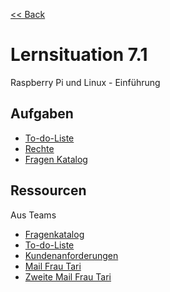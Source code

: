 [<< Back](../Lernsituation.md)

# Lernsituation 7.1

Raspberry Pi und Linux - Einführung

## Aufgaben

- [To-do-Liste](tasks/ToDoListe.md)
- [Rechte](tasks/Rechte.md)
- [Fragen Katalog](tasks/FragenKatalog.md)

## Ressourcen

Aus Teams

- [Fragenkatalog](https://gsobk.sharepoint.com/:w:/s/msteams_2ffa7f/ESrIglHphbBItKupnggSUjMB4gBz-GDX0JsOGFdGF5MlOA?e=axenCV)
- [To-do-Liste](https://gsobk.sharepoint.com/:w:/s/msteams_2ffa7f/ET73Wbmq7P9AlaVgFGCSnsgBj-PjMiif0FJpfaTKeBXx2A?e=HIAzFQ)
- [Kundenanforderungen](https://gsobk.sharepoint.com/:b:/s/msteams_2ffa7f/EfJX7GNVcIhIv5VEbKeJB-AB7ZMgRkjbilNNtkdcXN3ZTA?e=6aoL3h)
- [Mail Frau Tari](https://gsobk.sharepoint.com/:b:/s/msteams_2ffa7f/ESird78eWsdAu1BSle45k_sB96JruLACbM-thBNMLHz28A?e=hgLQ4X)
- [Zweite Mail Frau Tari](https://gsobk.sharepoint.com/:b:/s/msteams_2ffa7f/EaEzYE8NQmNPkLy3iydmgNUBzBr7jsNIFAHOArhu_aJ_dQ?e=RBb38r)
